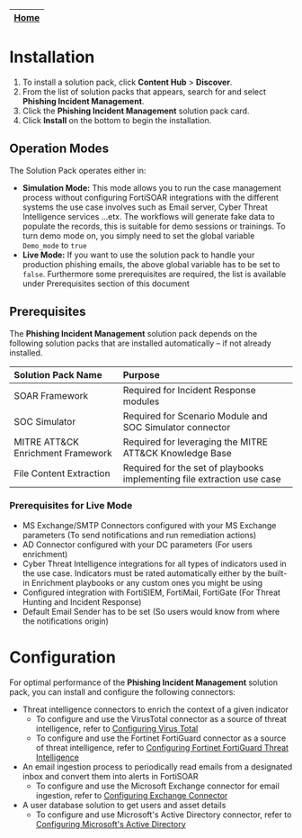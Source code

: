 | [Home](https://github.com/fortinet-fortisoar/solution-pack-phishing-incident-management/blob/release/1.0.0/README.md) |
|-----------------------------------------------------------------------------------------------------------------|

# Installation

1. To install a solution pack, click **Content Hub** > **Discover**.
2. From the list of solution packs that appears, search for and select **Phishing Incident Management**.
3. Click the **Phishing Incident Management** solution pack card.
4. Click **Install** on the bottom to begin the installation.

## Operation Modes
The Solution Pack operates either in:

- **Simulation Mode:** This mode allows you to run the case management process without configuring FortiSOAR integrations with the different systems the use case involves such as Email server, Cyber Threat Intelligence services ...etx. The workflows will generate fake data to populate the records, this is suitable for demo sessions or trainings. To turn demo mode on, you simply need to set the global variable `Demo_mode` to `true`
- **Live Mode:** If you want to use the solution pack to handle your production phishing emails, the above global variable has to be set to `false`. Furthermore some prerequisites are required, the list is available under Prerequisites section of this document

## Prerequisites

The **Phishing Incident Management** solution pack depends on the following solution packs that are installed automatically &ndash; if not already installed.

| Solution Pack Name                | Purpose                                                             |
|:----------------------------------|:--------------------------------------------------------------------|
| SOAR Framework                    | Required for Incident Response modules                              |
| SOC Simulator                     | Required for Scenario Module and SOC Simulator connector            |
| MITRE ATT&CK Enrichment Framework | Required for leveraging the MITRE ATT&CK Knowledge Base             |
| File Content Extraction           | Required for the set of playbooks implementing file extraction use case |

### Prerequisites for Live Mode
- MS Exchange/SMTP Connectors configured with your MS Exchange parameters (To send notifications and run remediation actions)
- AD Connector configured with your DC parameters (For users enrichment)
- Cyber Threat Intelligence integrations for all types of indicators used in the use case. Indicators must be rated automatically either by the built-in Enrichment playbooks or any custom ones you might be using
- Configured integration with FortiSIEM, FortiMail, FortiGate (For Threat Hunting and Incident Response)
- Default Email Sender has to be set (So users would know from where the notifications origin)

# Configuration

For optimal performance of the **Phishing Incident Management** solution pack, you can install and configure the following connectors:
- Threat intelligence connectors to enrich the context of a given indicator
    - To configure and use the VirusTotal connector as a source of threat intelligence, refer to [Configuring Virus Total](https://docs.fortinet.com/document/fortisoar/2.1.0/virustotal/166/virustotal-v2-1-0#Configuration_parameters)
    - To configure and use the Fortinet FortiGuard connector as a source of threat intelligence, refer to [Configuring  Fortinet FortiGuard Threat Intelligence](https://docs.fortinet.com/document/fortisoar/3.0.0/fortinet-fortiguard-threat-intelligence/242/fortinet-fortiguard-threat-intelligence-v3-0-0#Configuration_parameters)
- An email ingestion process to periodically read emails from a designated inbox and convert them into alerts in FortiSOAR
    - To configure and use the Microsoft Exchange connector for email ingestion, refer to [Configuring Exchange Connector](https://docs.fortinet.com/document/fortisoar/3.4.0/exchange/1/exchange-v3-4-0#Configuring_the_connector)
- A user database solution to get users and asset details
    - To configure and use Microsoft's Active Directory connector, refer to [Configuring Microsoft's Active Directory](https://docs.fortinet.com/document/fortisoar/2.2.0/active-directory/154/active-directory-v2-2-0#Configuration_parameters)